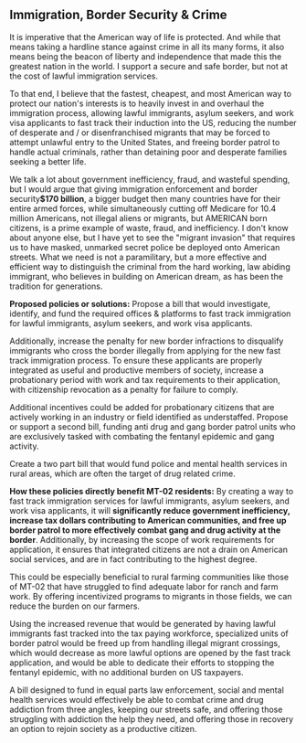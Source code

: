 ## Immigration, Border Security & Crime
It is imperative that the American way of life is protected. And while that means taking a hardline stance against crime in all its many forms, it also means being the beacon of liberty and independence that made this the greatest nation in the world. I support a secure and safe border, but not at the cost of lawful immigration services. 

To that end, I believe that the fastest, cheapest, and most American way to protect our nation's interests is to heavily invest in and overhaul the immigration process, allowing lawful immigrants, asylum seekers, and work visa applicants to fast track their induction into the US, reducing the number of desperate and / or disenfranchised migrants that may be forced to attempt unlawful entry to the United States, and freeing border patrol to handle actual criminals, rather than detaining poor and desperate families seeking a better life.

We talk a lot about government inefficiency, fraud, and wasteful spending, but I would argue that giving immigration enforcement and border security<strong>$170 billion</strong>, a bigger budget then many countries have for their entire armed forces, while simultaneously cutting off Medicare for 10.4 million Americans, not illegal aliens or migrants, but AMERICAN born citizens, is a prime example of waste, fraud, and inefficiency. I don't know about anyone else, but I have yet to see the "migrant invasion" that requires us to have masked, unmarked secret police be deployed onto American streets. What we need is not a paramilitary, but a more effective and efficient way to distinguish the criminal from the hard working, law abiding immigrant, who believes in building on American dream, as has been the tradition for generations.


**Proposed policies or solutions:**
Propose a bill that would investigate, identify, and fund the required offices & platforms to fast track immigration for lawful immigrants, asylum seekers, and work visa applicants. 

Additionally, increase the penalty for new border infractions to disqualify immigrants who cross the border illegally from applying for the new fast track immigration process.
To ensure these applicants are properly integrated as useful and productive members of society, increase a probationary period with work and tax requirements to their application, with citizenship revocation as a penalty for failure to comply. 

Additional incentives could be added for probationary citizens that are actively working in an industry or field identified as understaffed.
Propose or support a second bill, funding anti drug and gang border patrol units who are exclusively tasked with combating the fentanyl epidemic and gang activity.

Create a two part bill that would fund police and mental health services in rural areas, which are often the target of drug related crime. 


**How these policies directly benefit MT-02 residents:**
By creating a way to fast track immigration services for lawful immigrants, asylum seekers, and work visa applicants, it will <strong>significantly reduce government inefficiency, increase tax dollars contributing to American communities, and free up border patrol to more effectively combat gang and drug activity at the border</strong>. Additionally, by increasing the scope of work requirements for application, it ensures that integrated citizens are not a drain on American social services, and are in fact contributing to the highest degree.

This could be especially beneficial to rural farming communities like those of MT-02 that have struggled to find adequate labor for ranch and farm work. By offering incentivized programs to migrants in those fields, we can reduce the burden on our farmers.

Using the increased revenue that would be generated by having lawful immigrants fast tracked into the tax paying workforce, specialized units of border patrol would be freed up from handling illegal migrant crossings, which would decrease as more lawful options are opened by the fast track application, and would be able to dedicate their efforts to stopping the fentanyl epidemic, with no additional burden on US taxpayers.

A bill designed to fund in equal parts law enforcement, social and mental health services would effectively be able to combat crime and drug addiction from three angles, keeping our streets safe, and offering those struggling with addiction the help they need, and offering those in recovery an option to rejoin society as a productive citizen.